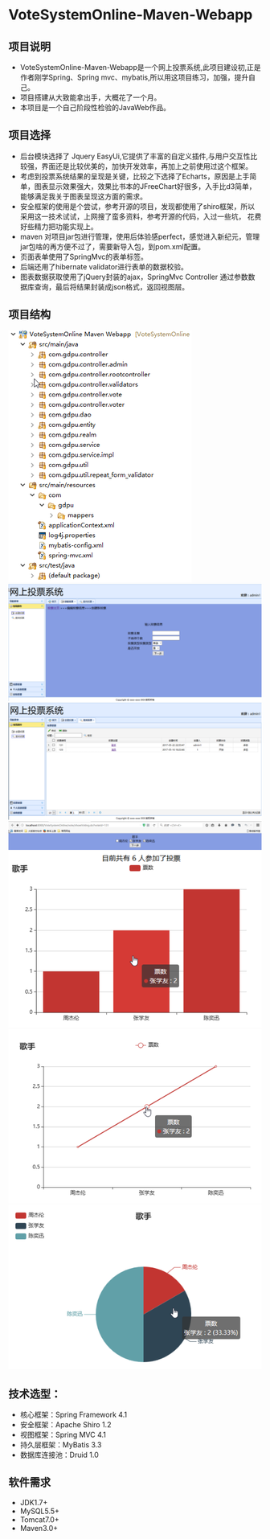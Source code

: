 # VoteSystemOnline-Maven-Webapp
## 项目说明
* VoteSystemOnline-Maven-Webapp是一个网上投票系统,此项目建设初,正是作者刚学Spring、Spring mvc、mybatis,所以用这项目练习，加强，提升自己。
* 项目搭建从大致能拿出手，大概花了一个月。
* 本项目是一个自己阶段性检验的JavaWeb作品。

## 项目选择
* 后台模块选择了 Jquery EasyUi,它提供了丰富的自定义插件,与用户交互性比较强，界面还是比较优美的，加快开发效率，再加上之前使用过这个框架。
* 考虑到投票系统结果的呈现是关键，比较之下选择了Echarts，原因是上手简单，图表显示效果强大，效果比书本的JFreeChart好很多，入手比d3简单，
  能够满足我关于图表呈现这方面的需求。
* 安全框架的使用是个尝试，参考开源的项目，发现都使用了shiro框架，所以采用这一技术试试，上网搜了蛮多资料，参考开源的代码，入过一些坑，
  花费好些精力把功能实现上。
* maven 对项目jar包进行管理，使用后体验感perfect，感觉进入新纪元，管理jar包啥的再方便不过了，需要新导入包，到pom.xml配置。
* 页面表单使用了SpringMvc的表单标签。
* 后端还用了hibernate validator进行表单的数据校验。
* 图表数据获取使用了jQuery封装的ajax，SpringMvc Controller 通过参数数据库查询，最后将结果封装成json格式，返回视图层。

## 项目结构
![Alt text](https://raw.githubusercontent.com/lyd123qw2008/readme_add_pic/master/images/20170524214401.png)
![Alt text](https://raw.githubusercontent.com/lyd123qw2008/readme_add_pic/master/images/20170524215239.png)
![Alt text](https://raw.githubusercontent.com/lyd123qw2008/readme_add_pic/master/images/20170524215346.png)
![Alt text](https://raw.githubusercontent.com/lyd123qw2008/readme_add_pic/master/images/20170524215932.png)
![Alt text](https://raw.githubusercontent.com/lyd123qw2008/readme_add_pic/master/images/20170524220026.png)
![Alt text](https://raw.githubusercontent.com/lyd123qw2008/readme_add_pic/master/images/20170524220117.png)
![Alt text](https://raw.githubusercontent.com/lyd123qw2008/readme_add_pic/master/images/20170524220318.png)

## 技术选型：
* 核心框架：Spring Framework 4.1
* 安全框架：Apache Shiro 1.2
* 视图框架：Spring MVC 4.1
* 持久层框架：MyBatis 3.3
* 数据库连接池：Druid 1.0

## 软件需求
* JDK1.7+
* MySQL5.5+
* Tomcat7.0+
* Maven3.0+

